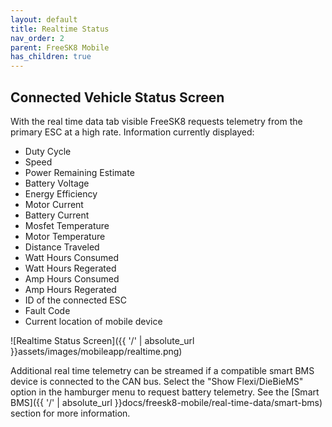 ```yaml
---
layout: default
title: Realtime Status
nav_order: 2
parent: FreeSK8 Mobile
has_children: true
---
```


## Connected Vehicle Status Screen

With the real time data tab visible FreeSK8 requests telemetry from the primary ESC at a high rate. Information currently displayed:

* Duty Cycle
* Speed
* Power Remaining Estimate
* Battery Voltage
* Energy Efficiency 
* Motor Current
* Battery Current
* Mosfet Temperature
* Motor Temperature
* Distance Traveled
* Watt Hours Consumed
* Watt Hours Regerated
* Amp Hours Consumed
* Amp Hours Regerated
* ID of the connected ESC
* Fault Code
* Current location of mobile device

![Realtime Status Screen]({{ '/' | absolute_url }}assets/images/mobileapp/realtime.png)

Additional real time telemetry can be streamed if a compatible smart BMS device is connected to the CAN bus. Select the "Show Flexi/DieBieMS" option in the hamburger menu to request battery telemetry. See the [Smart BMS]({{ '/' | absolute_url }}docs/freesk8-mobile/real-time-data/smart-bms) section for more information.